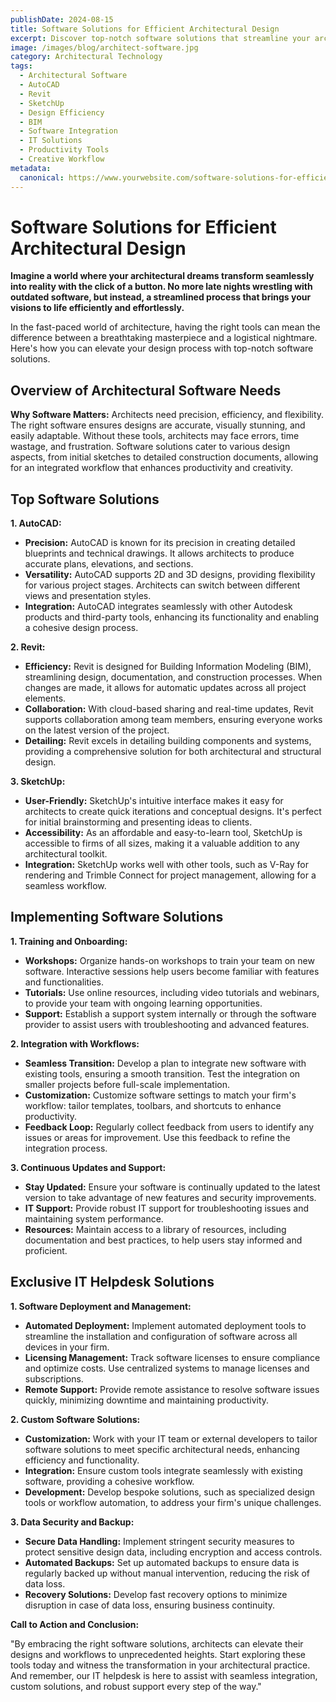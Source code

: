 ```yaml
---
publishDate: 2024-08-15
title: Software Solutions for Efficient Architectural Design
excerpt: Discover top-notch software solutions that streamline your architectural design process, enhancing precision, efficiency, and creativity.
image: /images/blog/architect-software.jpg
category: Architectural Technology
tags:
  - Architectural Software
  - AutoCAD
  - Revit
  - SketchUp
  - Design Efficiency
  - BIM
  - Software Integration
  - IT Solutions
  - Productivity Tools
  - Creative Workflow
metadata:
  canonical: https://www.yourwebsite.com/software-solutions-for-efficient-architectural-design
---
```


# Software Solutions for Efficient Architectural Design

**Imagine a world where your architectural dreams transform seamlessly into reality with the click of a button. No more late nights wrestling with outdated software, but instead, a streamlined process that brings your visions to life efficiently and effortlessly.**

In the fast-paced world of architecture, having the right tools can mean the difference between a breathtaking masterpiece and a logistical nightmare. Here's how you can elevate your design process with top-notch software solutions.

## Overview of Architectural Software Needs

**Why Software Matters:**
Architects need precision, efficiency, and flexibility. The right software ensures designs are accurate, visually stunning, and easily adaptable. Without these tools, architects may face errors, time wastage, and frustration. Software solutions cater to various design aspects, from initial sketches to detailed construction documents, allowing for an integrated workflow that enhances productivity and creativity.

## Top Software Solutions

**1. AutoCAD:**

- **Precision:** AutoCAD is known for its precision in creating detailed blueprints and technical drawings. It allows architects to produce accurate plans, elevations, and sections.
- **Versatility:** AutoCAD supports 2D and 3D designs, providing flexibility for various project stages. Architects can switch between different views and presentation styles.
- **Integration:** AutoCAD integrates seamlessly with other Autodesk products and third-party tools, enhancing its functionality and enabling a cohesive design process.

**2. Revit:**

- **Efficiency:** Revit is designed for Building Information Modeling (BIM), streamlining design, documentation, and construction processes. When changes are made, it allows for automatic updates across all project elements.
- **Collaboration:** With cloud-based sharing and real-time updates, Revit supports collaboration among team members, ensuring everyone works on the latest version of the project.
- **Detailing:** Revit excels in detailing building components and systems, providing a comprehensive solution for both architectural and structural design.

**3. SketchUp:**

- **User-Friendly:** SketchUp's intuitive interface makes it easy for architects to create quick iterations and conceptual designs. It's perfect for initial brainstorming and presenting ideas to clients.
- **Accessibility:** As an affordable and easy-to-learn tool, SketchUp is accessible to firms of all sizes, making it a valuable addition to any architectural toolkit.
- **Integration:** SketchUp works well with other tools, such as V-Ray for rendering and Trimble Connect for project management, allowing for a seamless workflow.

## Implementing Software Solutions

**1. Training and Onboarding:**

- **Workshops:** Organize hands-on workshops to train your team on new software. Interactive sessions help users become familiar with features and functionalities.
- **Tutorials:** Use online resources, including video tutorials and webinars, to provide your team with ongoing learning opportunities.
- **Support:** Establish a support system internally or through the software provider to assist users with troubleshooting and advanced features.

**2. Integration with Workflows:**

- **Seamless Transition:** Develop a plan to integrate new software with existing tools, ensuring a smooth transition. Test the integration on smaller projects before full-scale implementation.
- **Customization:** Customize software settings to match your firm's workflow: tailor templates, toolbars, and shortcuts to enhance productivity.
- **Feedback Loop:** Regularly collect feedback from users to identify any issues or areas for improvement. Use this feedback to refine the integration process.

**3. Continuous Updates and Support:**

- **Stay Updated:** Ensure your software is continually updated to the latest version to take advantage of new features and security improvements.
- **IT Support:** Provide robust IT support for troubleshooting issues and maintaining system performance.
- **Resources:** Maintain access to a library of resources, including documentation and best practices, to help users stay informed and proficient.

## Exclusive IT Helpdesk Solutions

**1. Software Deployment and Management:**

- **Automated Deployment:** Implement automated deployment tools to streamline the installation and configuration of software across all devices in your firm.
- **Licensing Management:** Track software licenses to ensure compliance and optimize costs. Use centralized systems to manage licenses and subscriptions.
- **Remote Support:** Provide remote assistance to resolve software issues quickly, minimizing downtime and maintaining productivity.

**2. Custom Software Solutions:**

- **Customization:** Work with your IT team or external developers to tailor software solutions to meet specific architectural needs, enhancing efficiency and functionality.
- **Integration:** Ensure custom tools integrate seamlessly with existing software, providing a cohesive workflow.
- **Development:** Develop bespoke solutions, such as specialized design tools or workflow automation, to address your firm's unique challenges.

**3. Data Security and Backup:**

- **Secure Data Handling:** Implement stringent security measures to protect sensitive design data, including encryption and access controls.
- **Automated Backups:** Set up automated backups to ensure data is regularly backed up without manual intervention, reducing the risk of data loss.
- **Recovery Solutions:** Develop fast recovery options to minimize disruption in case of data loss, ensuring business continuity.

**Call to Action and Conclusion:**

"By embracing the right software solutions, architects can elevate their designs and workflows to unprecedented heights. Start exploring these tools today and witness the transformation in your architectural practice. And remember, our IT helpdesk is here to assist with seamless integration, custom solutions, and robust support every step of the way."
